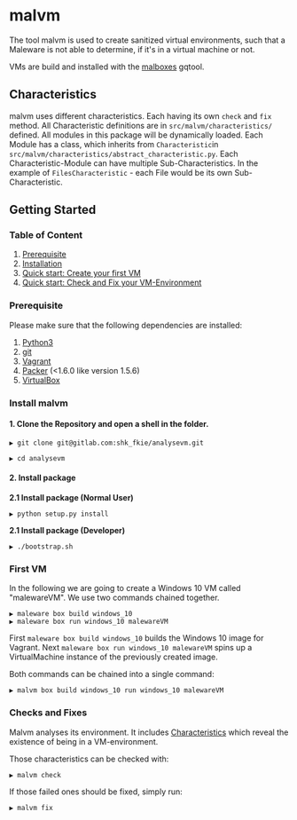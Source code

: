 # malvm

The tool malvm is used to create sanitized virtual environments, such that a
Maleware is not able to determine, if it's in a virtual machine or not.

VMs are build and installed with the [malboxes](https://github.com/GoSecure/malboxes) 
gqtool.

## Characteristics

malvm uses different characteristics. Each having its own `check` and `fix` method.
All Characteristic definitions are in `src/malvm/characteristics/` defined.
All modules in this package will be dynamically loaded.
Each Module has a class, which inherits from `Characteristic`in 
`src/malvm/characteristics/abstract_characteristic.py`.
Each Characteristic-Module can have multiple Sub-Characteristics.
In the example of `FilesCharacteristic` - each File would be its own
Sub-Characteristic.

## Getting Started
### Table of Content

1. [Prerequisite](#prerequisite)
2. [Installation](#install-malvm)
3. [Quick start: Create your first VM](#first-vm)
4. [Quick start: Check and Fix your VM-Environment](#checks-and-fixes)

### Prerequisite
Please make sure that the following dependencies are installed:

1. [Python3](https://www.python.org/downloads/)
2. [git](https://git-scm.com/downloads)
3. [Vagrant](https://www.vagrantup.com/downloads)
4. [Packer](https://learn.hashicorp.com/packer/getting-started/install) (<1.6.0 like version 1.5.6)
5. [VirtualBox](https://www.virtualbox.org/wiki/Downloads) 

### Install malvm

#### **1. Clone the Repository and open a shell in the folder.**
```shell
▶ git clone git@gitlab.com:shk_fkie/analysevm.git
```

```shell
▶ cd analysevm
```

#### **2. Install package**

**2.1 Install package (Normal User)**

```shell
▶ python setup.py install
```

**2.1 Install package (Developer)**

```shell
▶ ./bootstrap.sh
```

### First VM

In the following we are going to create a Windows 10 VM called "malewareVM".
We use two commands chained together.

```shell
▶ maleware box build windows_10
▶ maleware box run windows_10 malewareVM
```
First `maleware box build windows_10` builds the Windows 10 image for Vagrant.
Next `maleware box run windows_10 malewareVM` spins up a VirtualMachine instance of the previously created image.

Both commands can be chained into a single command:
```shell
▶ malvm box build windows_10 run windows_10 malewareVM
```

### Checks and Fixes 

Malvm analyses its environment. It includes [Characteristics](https://gitlab.com/shk_fkie/analysevm/-/wikis/2.-Characteristics) which reveal the existence of being in a VM-environment.

Those characteristics can be checked with:

```shell
▶ malvm check
```

If those failed ones should be fixed, simply run:

```shell
▶ malvm fix
```